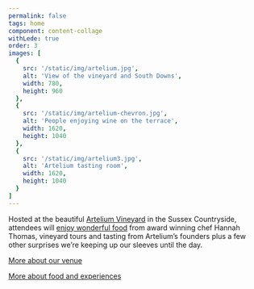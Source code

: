 ```yaml
---
permalink: false
tags: home
component: content-collage
withLede: true
order: 3
images: [
  {
    src: '/static/img/artelium.jpg',
    alt: 'View of the vineyard and South Downs',
    width: 780,
    height: 960
  },
  {
    src: '/static/img/artelium-chevron.jpg',
    alt: 'People enjoying wine on the terrace',
    width: 1620,
    height: 1040
  },
  {
    src: '/static/img/artelium3.jpg',
    alt: 'Artelium tasting room',
    width: 1620,
    height: 1040
  }
]
---
```


Hosted at the beautiful [Artelium Vineyard](/venue) in the Sussex Countryside, attendees will [enjoy wonderful food](/food) from award winning chef Hannah Thomas, vineyard tours and tasting from Artelium’s founders plus a few other surprises we’re keeping up our sleeves until the day.

[More about our venue](/venue)

[More about food and experiences](/food)
